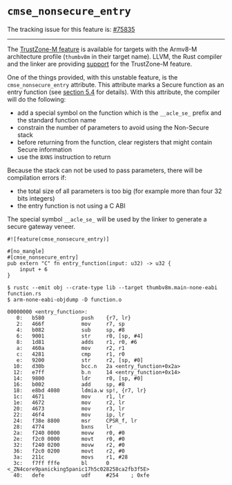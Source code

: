 # `cmse_nonsecure_entry`

The tracking issue for this feature is: [#75835]

[#75835]: https://github.com/rust-lang/rust/issues/75835

------------------------

The [TrustZone-M
feature](https://developer.arm.com/documentation/100690/latest/) is available
for targets with the Armv8-M architecture profile (`thumbv8m` in their target
name).
LLVM, the Rust compiler and the linker are providing
[support](https://developer.arm.com/documentation/ecm0359818/latest/) for the
TrustZone-M feature.

One of the things provided, with this unstable feature, is the
`cmse_nonsecure_entry` attribute.  This attribute marks a Secure function as an
entry function (see [section
5.4](https://developer.arm.com/documentation/ecm0359818/latest/) for details).
With this attribute, the compiler will do the following:
* add a special symbol on the function which is the `__acle_se_` prefix and the
  standard function name
* constrain the number of parameters to avoid using the Non-Secure stack
* before returning from the function, clear registers that might contain Secure
  information
* use the `BXNS` instruction to return

Because the stack can not be used to pass parameters, there will be compilation
errors if:
* the total size of all parameters is too big (for example more than four 32
  bits integers)
* the entry function is not using a C ABI

The special symbol `__acle_se_` will be used by the linker to generate a secure
gateway veneer.

<!-- NOTE(ignore) this example is specific to thumbv8m targets -->

``` rust,ignore
#![feature(cmse_nonsecure_entry)]

#[no_mangle]
#[cmse_nonsecure_entry]
pub extern "C" fn entry_function(input: u32) -> u32 {
    input + 6
}
```

``` text
$ rustc --emit obj --crate-type lib --target thumbv8m.main-none-eabi function.rs
$ arm-none-eabi-objdump -D function.o

00000000 <entry_function>:
   0:   b580            push    {r7, lr}
   2:   466f            mov     r7, sp
   4:   b082            sub     sp, #8
   6:   9001            str     r0, [sp, #4]
   8:   1d81            adds    r1, r0, #6
   a:   460a            mov     r2, r1
   c:   4281            cmp     r1, r0
   e:   9200            str     r2, [sp, #0]
  10:   d30b            bcc.n   2a <entry_function+0x2a>
  12:   e7ff            b.n     14 <entry_function+0x14>
  14:   9800            ldr     r0, [sp, #0]
  16:   b002            add     sp, #8
  18:   e8bd 4080       ldmia.w sp!, {r7, lr}
  1c:   4671            mov     r1, lr
  1e:   4672            mov     r2, lr
  20:   4673            mov     r3, lr
  22:   46f4            mov     ip, lr
  24:   f38e 8800       msr     CPSR_f, lr
  28:   4774            bxns    lr
  2a:   f240 0000       movw    r0, #0
  2e:   f2c0 0000       movt    r0, #0
  32:   f240 0200       movw    r2, #0
  36:   f2c0 0200       movt    r2, #0
  3a:   211c            movs    r1, #28
  3c:   f7ff fffe       bl      0 <_ZN4core9panicking5panic17h5c028258ca2fb3f5E>
  40:   defe            udf     #254    ; 0xfe
```
